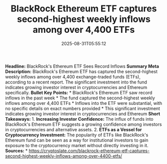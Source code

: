 ﻿---
title: "BlackRock Ethereum ETF captures second-highest weekly inflows among over 4,400 ETFs"
date: "2025-08-31T05:55:12"
category: "Markets"
summary: ""
slug: "blackrock ethereum etf captures secondhighest weekly inflows"
source_urls:
  - "https://cryptoslate.com/blackrock-ethereum-etf-captures-second-highest-weekly-inflows-among-over-4400-etfs/"
seo:
  title: "BlackRock Ethereum ETF captures second-highest weekly inflows among over 4,400 ETFs | Hash n Hedge"
  description: ""
  keywords: ["news", "markets", "brief"]
---
**Headline:** BlackRock's Ethereum ETF Sees Record Inflows  **Summary Meta Description:** BlackRock's Ethereum ETF has captured the second-highest weekly inflows among over 4,400 exchange-traded funds (ETFs), according to a recent report. The significant investment into the fund indicates growing investor interest in cryptocurrencies and Ethereum specifically.  **Bullet Key Points:**  * BlackRock's Ethereum ETF saw record inflows in the past week * The fund captured the second-highest weekly inflows among over 4,400 ETFs * Inflows into the ETF were substantial, with no specific details on exact numbers provided * This significant investment indicates growing investor interest in cryptocurrencies and Ethereum  **Short Takeaways:**  1. **Increasing Investor Confidence:** The influx of funds into BlackRock's Ethereum ETF suggests a growing confidence among investors in cryptocurrencies and alternative assets. 2. **ETFs as a Vessel for Cryptocurrency Investment:** The popularity of ETFs like BlackRock's Ethereum fund can be seen as a way for institutional investors to gain exposure to the cryptocurrency market without directly investing in it.  **Sources:**  * https://cryptoslate.com/blackrock-ethereum-etf-captures-second-highest-weekly-inflows-among-over-4400-etfs/ 
